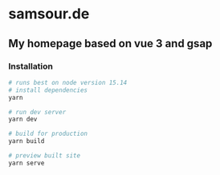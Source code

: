 # samsour.de

## My homepage based on vue 3 and gsap

### Installation

```bash
# runs best on node version 15.14
# install dependencies
yarn

# run dev server
yarn dev

# build for production
yarn build

# preview built site
yarn serve
```